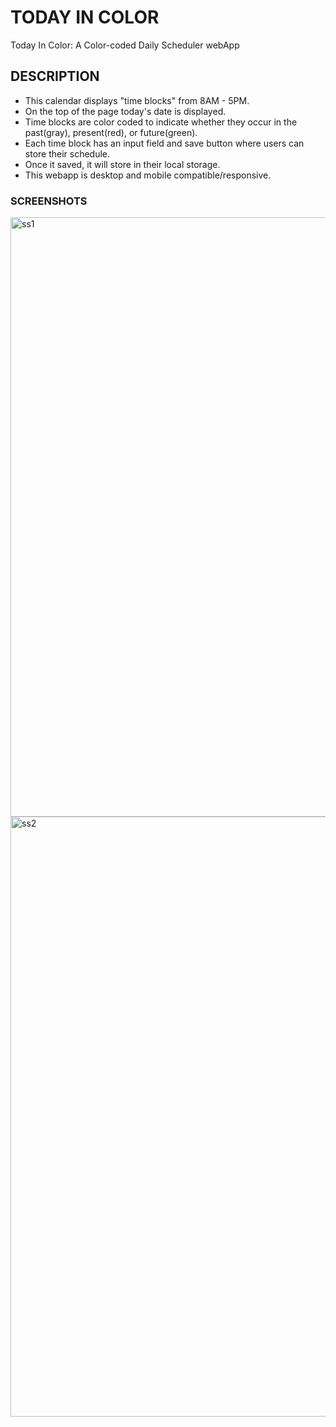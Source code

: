 # TODAY IN COLOR 

Today In Color: A Color-coded Daily Scheduler webApp

## DESCRIPTION

- This calendar displays "time blocks" from 8AM - 5PM.
- On the top of the page today's date is displayed.
- Time blocks are color coded to indicate whether they occur in the past(gray), present(red), or future(green).
- Each time block has an input field and save button where users can store their schedule.
- Once it saved, it will store in their local storage.
- This webapp is desktop and mobile compatible/responsive.

### SCREENSHOTS

<img width="959" alt="ss1" src="https://user-images.githubusercontent.com/64736572/148708644-0c72c2e6-5fe2-43fb-be4f-f70cae7ac5d7.png">

<img width="960" alt="ss2" src="https://user-images.githubusercontent.com/64736572/148708651-83c11d9b-710f-4e83-a02c-8c655ffaaef1.png">

